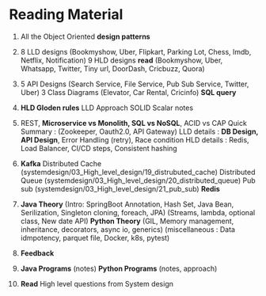 # Reading Material

1. All the Object Oriented **design patterns**

2. 8 LLD designs (Bookmyshow, Uber, Flipkart, Parking Lot, Chess, Imdb, Netflix, Notification)
   9 HLD designs **read** (Bookmyshow, Uber, Whatsapp, Twitter, Tiny url, DoorDash, Cricbuzz, Quora)

3. 5 API Designs (Search Service, File Service, Pub Sub Service, Twitter, Uber)
   3 Class Diagrams (Elevator, Car Rental, Cricinfo)
   **SQL query**

4. **HLD Gloden rules**
   LLD Approach
   SOLID Scalar notes

5. REST, **Microservice vs Monolith, SQL vs NoSQL**, ACID vs CAP
   Quick Summary : (Zookeeper, Oauth2.0, API Gateway)
   LLD details : **DB Design, API Design**, Error Handling (retry), Race condition
   HLD details : Redis, Load Balancer, CI/CD steps, Consistent hashing

6. **Kafka**
   Distributed Cache (systemdesign/03_High_level_design/19_distrubuted_cache)
   Distributed Queue (systemdesign/03_High_level_design/20_distributed_queue)
   Pub sub           (systemdesign/03_High_level_design/21_pub_sub)
   **Redis**

7. **Java Theory** 
   (Intro: SpringBoot Annotation, Hash Set, Java Bean, Serilization, Singleton cloning, foreach, JPA)
   (Streams, lambda, optional class, New date API)
   **Python Theory**
   (GIL, Memory management, inheritance, decorators, async io, generics)
   (miscellaneous : Data idmpotency, parquet file, Docker, k8s, pytest)

8. **Feedback**

9. **Java Programs** (notes)
   **Python Programs** (notes, approach)

10. **Read** High level questions from System design
